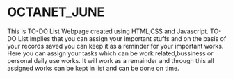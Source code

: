 # OCTANET_JUNE
This is TO-DO List Webpage created using HTML,CSS and Javascript.
TO-DO List implies that you can assign your important stuffs and on the basis of your records saved you can keep it as a reminder for your important works.
Here you can assign your tasks which can be work related,bussiness or personal daily use works.
It will work as a remainder and through this all assigned works can be kept in list and can be done on time.
